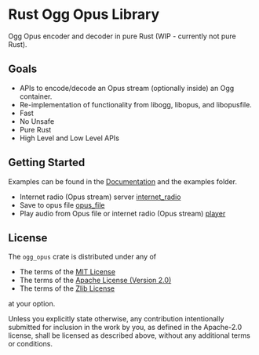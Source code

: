 # Rust Ogg Opus Library
Ogg Opus encoder and decoder in pure Rust (WIP - currently not pure Rust).

## Goals
- APIs to encode/decode an Opus stream (optionally inside) an Ogg container.
- Re-implementation of functionality from libogg, libopus, and libopusfile.
- Fast
- No Unsafe
- Pure Rust
- High Level and Low Level APIs

## Getting Started
Examples can be found in the [Documentation](https://docs.rs/ogg_opus) and the
examples folder.

- Internet radio (Opus stream) server
  [internet_radio](https://github.com/libcala/ogg_opus/blob/master/examples/internet_radio.rs)
- Save to opus file
  [opus_file](https://github.com/libcala/ogg_opus/blob/master/examples/opus_file.rs)
- Play audio from Opus file or internet radio (Opus stream)
  [player](https://github.com/libcala/ogg_opus/blob/master/examples/player.rs)

## License
The `ogg_opus` crate is distributed under any of

- The terms of the
  [MIT License](https://github.com/libcala/ogg_opus/blob/master/LICENSE-MIT)
- The terms of the
  [Apache License (Version 2.0)](https://github.com/libcala/ogg_opus/blob/master/LICENSE-APACHE)
- The terms of the
  [Zlib License](https://github.com/libcala/ogg_opus/blob/master/LICENSE-ZLIB)

at your option.

Unless you explicitly state otherwise, any contribution intentionally submitted
for inclusion in the work by you, as defined in the Apache-2.0 license, shall be
licensed as described above, without any additional terms or conditions.
